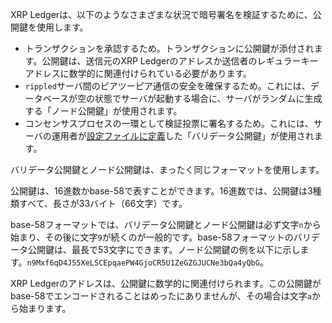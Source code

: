XRP Ledgerは、以下のようなさまざまな状況で暗号署名を検証するために、公開鍵を使用します。

* トランザクションを承認するため。トランザクションに公開鍵が添付されます。公開鍵は、送信元のXRP Ledgerのアドレスか送信者のレギュラーキーアドレスに数学的に関連付けられている必要があります。
* `rippled`サーバ間のピアツーピア通信の安全を確保するため。これには、データベースが空の状態でサーバが起動する場合に、サーバがランダムに生成する「ノード公開鍵」が使用されます。
* コンセンサスプロセスの一環として検証投票に署名するため。これには、サーバの運用者が[設定ファイルに定義](../../infrastructure/configuration/server-modes/run-rippled-as-a-validator.md)した「バリデータ公開鍵」が使用されます。

バリデータ公開鍵とノード公開鍵は、まったく同じフォーマットを使用します。

公開鍵は、16進数かbase-58で表すことができます。16進数では、公開鍵は3種類すべて、長さが33バイト（66文字）です。

base-58フォーマットでは、バリデータ公開鍵とノード公開鍵は必ず文字`n`から始まり、その後に文字`9`が続くのが一般的です。base-58フォーマットのバリデータ公開鍵は、最長で53文字にできます。ノード公開鍵の例を以下に示します。`n9Mxf6qD4J55XeLSCEpqaePW4GjoCR5U1ZeGZGJUCNe3bQa4yQbG`。

XRP Ledgerのアドレスは、公開鍵に数学的に関連付けられます。この公開鍵がbase-58でエンコードされることはめったにありませんが、その場合は文字`a`から始まります。
